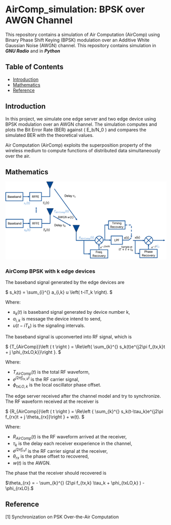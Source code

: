 # AirComp_simulation: BPSK over AWGN Channel

This repository contains a simulation of Air Computation (AirComp) using Binary Phase Shift Keying (BPSK) modulation over an Additive White Gaussian Noise (AWGN) channel. This repository contains simulation in ***GNU Radio*** and in ***Python***

## Table of Contents
- [Introduction](#introduction)
- [Mathematics](#Mathematics)
- [Reference](#Reference)

## Introduction
In this project, we simulate one edge server and two edge device using BPSK modulation over an AWGN channel. The simulation computes and plots the Bit Error Rate (BER) against \( E_b/N_0 \) and compares the simulated BER with the theoretical values.

Air Computation (AirComp) exploits the superposition property of the wireless medium to compute functions of distributed data simultaneously over the air.

## Mathematics

![TXRX_math_model](images/txrx_math.png)

### AirComp BPSK with k edge devices
The baseband signal generated by the edge devices are

$
s_k(t) = \sum_{i}^{} a_{i,k} u \left( t-iT_k \right).
$

Where:
- $s_k(t)$ is baseband signal generated by device number k,
- $a_{i,k}$ is message the device intend to send,
- $u(t-iT_{k})$ is the signaling intervals.

The baseband signal is upconverted into RF signal, which is

$
{T_{AirComp}}\left ( t \right ) = \Re\left\{ \sum_{k}^{} s_k(t)e^{j2\pi f_{tx,k}t + j \phi_{txLO,k}}\right \}.
$

Where:
- $T_{AirComp}(t)$ is the total RF waveform,
- $e^{j2\pi f_{tx,k}t}$ is the RF carrier signal,
- $\phi_{txLO,k}$ is the local oscillator phase offset.

The edge server received after the channel model and try to synchronize. The RF waveform received at the receiver is

$
{R_{AirComp}}\left ( t \right ) = \Re\left \{ \sum_{k}^{} s_k(t-\tau_k)e^{j2\pi f_{rx}t + j \theta_{rx}}\right \} + w(t).
$

Where:
- $R_{AirComp}(t)$ is the RF waveform arrived at the receiver,
- $\tau_k$ is the delay each receiver exxperience in the channel,
- $e^{j2\pi f_{rx}t}$ is the RF carrier signal at the receiver,
- $\theta_{rx}$ is the phase offset to recovered,
- $w(t)$ is the AWGN.

The phase that the receiver should recovered is

$\theta_{rx} = - \sum_{k}^{}  (2\pi f_{tx,k} \tau_k + \phi_{txLO,k} ) - \phi_{rxLO}.$

## Reference
[1] Synchronization on PSK Over-the-Air Computation